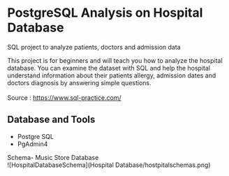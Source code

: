 # PostgreSQL Analysis on Hospital Database
SQL project to analyze patients, doctors and admission data

This project is for beginners and will teach you how to analyze the hospital database. You can examine the dataset with SQL and help the hospital understand information about their patients allergy, admission dates and doctors diagnosis by answering simple questions. <br>
<br>
Source : https://www.sql-practice.com/

## Database and Tools
* Postgre SQL
* PgAdmin4

Schema- Music Store Database  
![HospitalDatabaseSchema](Hospital Database/hostpitalschemas.png)
